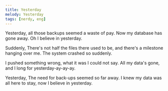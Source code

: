 ```yaml
---
title: Yesterday
melody: Yesterday
tags: [nerdy, eng]
---
```


Yesterday,
all those backups seemed a waste of pay.
Now my database has gone away.
Oh I believe in yesterday.

Suddenly,
There's not half the files there used to be,
and there's a milestone hanging over me.
The system crashed so suddenly.

I pushed something wrong,
what it was I could not say.
All my data's gone,
and I long for yesterday-ay-ay-ay.

Yesterday,
The need for back-ups seemed so far away.
I knew my data was all here to stay,
now I believe in yesterday.
